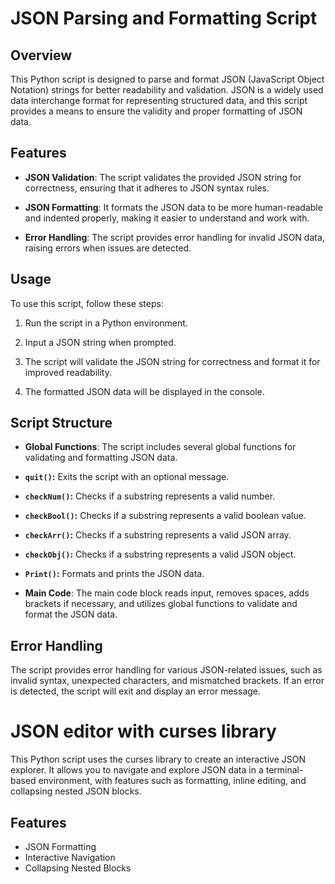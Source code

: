 # JSON Parsing and Formatting Script

## Overview

This Python script is designed to parse and format JSON (JavaScript Object Notation) strings for better readability and validation. JSON is a widely used data interchange format for representing structured data, and this script provides a means to ensure the validity and proper formatting of JSON data.

## Features

- **JSON Validation**: The script validates the provided JSON string for correctness, ensuring that it adheres to JSON syntax rules.

- **JSON Formatting**: It formats the JSON data to be more human-readable and indented properly, making it easier to understand and work with.

- **Error Handling**: The script provides error handling for invalid JSON data, raising errors when issues are detected.

## Usage

To use this script, follow these steps:

1. Run the script in a Python environment.

2. Input a JSON string when prompted.

3. The script will validate the JSON string for correctness and format it for improved readability.

4. The formatted JSON data will be displayed in the console.

## Script Structure

- **Global Functions**: The script includes several global functions for validating and formatting JSON data.

- **`quit()`:** Exits the script with an optional message.

- **`checkNum()`:** Checks if a substring represents a valid number.

- **`checkBool()`:** Checks if a substring represents a valid boolean value.

- **`checkArr()`:** Checks if a substring represents a valid JSON array.

- **`checkObj()`:** Checks if a substring represents a valid JSON object.

- **`Print()`:** Formats and prints the JSON data.

- **Main Code**: The main code block reads input, removes spaces, adds brackets if necessary, and utilizes global functions to validate and format the JSON data.

## Error Handling

The script provides error handling for various JSON-related issues, such as invalid syntax, unexpected characters, and mismatched brackets. If an error is detected, the script will exit and display an error message.




# JSON editor with curses library

This Python script uses the curses library to create an interactive JSON explorer. It allows you to navigate and explore JSON data in a terminal-based environment, with features such as formatting, inline editing, and collapsing nested JSON blocks.

## Features

- JSON Formatting
- Interactive Navigation
- Collapsing Nested Blocks

